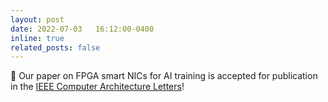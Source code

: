 ```yaml
---
layout: post
date: 2022-07-03   16:12:00-0400
inline: true
related_posts: false
---
```


📜 Our paper on FPGA smart NICs for AI training is accepted for publication in the [IEEE Computer Architecture Letters](https://www.computer.org/csdl/journal/ca)!
